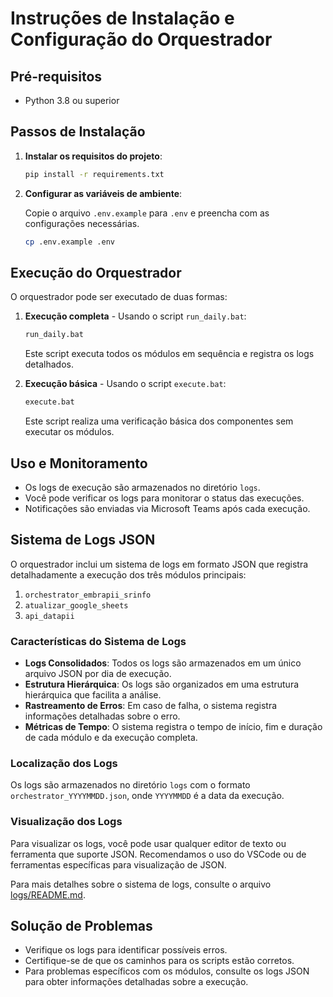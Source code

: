 # Instruções de Instalação e Configuração do Orquestrador

## Pré-requisitos

- Python 3.8 ou superior

## Passos de Instalação

1. **Instalar os requisitos do projeto**:

   ```bash
   pip install -r requirements.txt
   ```

2. **Configurar as variáveis de ambiente**:

   Copie o arquivo `.env.example` para `.env` e preencha com as configurações necessárias.

   ```bash
   cp .env.example .env
   ```

## Execução do Orquestrador

O orquestrador pode ser executado de duas formas:

1. **Execução completa** - Usando o script `run_daily.bat`:

   ```bash
   run_daily.bat
   ```

   Este script executa todos os módulos em sequência e registra os logs detalhados.

2. **Execução básica** - Usando o script `execute.bat`:

   ```bash
   execute.bat
   ```

   Este script realiza uma verificação básica dos componentes sem executar os módulos.

## Uso e Monitoramento

- Os logs de execução são armazenados no diretório `logs`.
- Você pode verificar os logs para monitorar o status das execuções.
- Notificações são enviadas via Microsoft Teams após cada execução.

## Sistema de Logs JSON

O orquestrador inclui um sistema de logs em formato JSON que registra detalhadamente a execução dos três módulos principais:

1. `orchestrator_embrapii_srinfo`
2. `atualizar_google_sheets`
3. `api_datapii`

### Características do Sistema de Logs

- **Logs Consolidados**: Todos os logs são armazenados em um único arquivo JSON por dia de execução.
- **Estrutura Hierárquica**: Os logs são organizados em uma estrutura hierárquica que facilita a análise.
- **Rastreamento de Erros**: Em caso de falha, o sistema registra informações detalhadas sobre o erro.
- **Métricas de Tempo**: O sistema registra o tempo de início, fim e duração de cada módulo e da execução completa.

### Localização dos Logs

Os logs são armazenados no diretório `logs` com o formato `orchestrator_YYYYMMDD.json`, onde `YYYYMMDD` é a data da execução.

### Visualização dos Logs

Para visualizar os logs, você pode usar qualquer editor de texto ou ferramenta que suporte JSON. Recomendamos o uso do VSCode ou de ferramentas específicas para visualização de JSON.

Para mais detalhes sobre o sistema de logs, consulte o arquivo [logs/README.md](logs/README.md).

## Solução de Problemas

- Verifique os logs para identificar possíveis erros.
- Certifique-se de que os caminhos para os scripts estão corretos.
- Para problemas específicos com os módulos, consulte os logs JSON para obter informações detalhadas sobre a execução.
